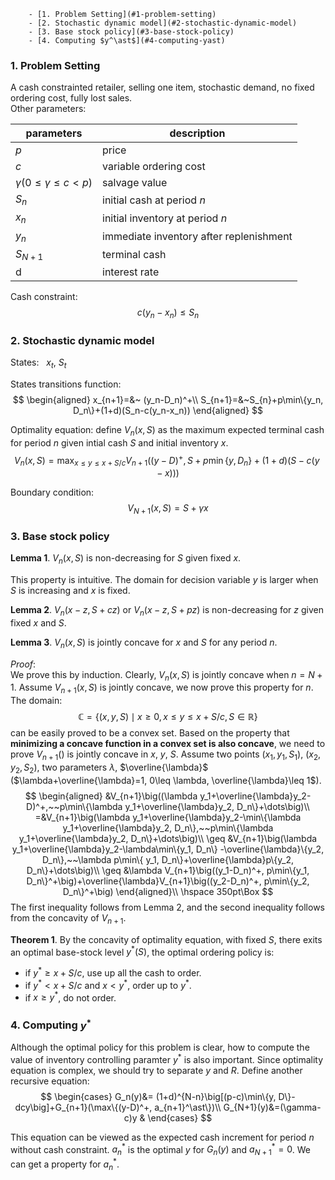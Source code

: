 <!-- TOC depthFrom:1 depthTo:6 withLinks:1 updateOnSave:1 orderedList:0 -->

		- [1. Problem Setting](#1-problem-setting)
		- [2. Stochastic dynamic model](#2-stochastic-dynamic-model)
		- [3. Base stock policy](#3-base-stock-policy)
		- [4. Computing $y^\ast$](#4-computing-yast)

<!-- /TOC -->

### 1. Problem Setting
A cash constrainted retailer, selling one item, stochastic demand, no fixed ordering cost, fully lost sales. <br>
Other parameters:

parameters  |  description
---|---
$p$  | price
$c$  | variable ordering cost
$\gamma (0\leq\gamma\leq c< p)$  |  salvage value  |
$S_n$  | initial cash at period $n$  |
$x_n$  | initial inventory at period $n$  |
$y_n$  | immediate inventory after replenishment  |
$S_{N+1}$  | terminal cash  |
|d   |interest rate   |

Cash constraint:
$$
c(y_n-x_n)\leq S_n
$$

### 2. Stochastic dynamic model
States: &nbsp;  $x_t$, $S_t$

States transitions function:
$$
\begin{aligned}
x_{n+1}=&~ (y_n-D_n)^+\\
S_{n+1}=&~S_{n}+p\min\{y_n, D_n\}+(1+d)(S_n-c(y_n-x_n))
\end{aligned}
$$

Optimality equation: define $V_n(x, S)$ as the maximum expected terminal cash for period $n$ given intial cash $S$ and initial inventory $x$.
$$
V_n(x,S)=\max_{x\leq y\leq x+S/c} V_{n+1}\big((y-D)^+, S+p\min\{y, D_n\}+(1+d)(S-c(y-x))\big)
$$

Boundary condition:
$$
V_{N+1}(x,S)=S+\gamma x
$$

### 3. Base stock policy

**Lemma 1**. $V_n(x,S)$ is non-decreasing for $S$ given fixed $x$.

This property is intuitive. The domain for decision variable $y$ is larger when $S$ is increasing and $x$ is fixed.

**Lemma 2**. $V_n(x-z, S+cz)$ or $V_n(x-z, S+pz)$ is non-decreasing for $z$ given fixed $x$ and $S$.

**Lemma 3**. $V_n(x, S)$ is jointly concave for $x$ and $S$ for any period $n$.

*Proof*:<br> We prove this by induction. Clearly, $V_n(x, S)$ is jointly concave when $n=N+1$. Assume $V_{n+1}(x, S)$ is jointly concave, we now prove this property for $n$. The domain:
$$
\mathbb C=\{(x, y, S)\mid x\geq 0, x\leq y\leq x+S/c, S\in\mathbb R\}
$$
can be easily proved to be a convex set. Based on the property that **minimizing a concave function in a convex set is also concave**, we need to prove $V_{n+1}()$ is jointly concave in $x$, $y$, $S$. Assume two points $(x_1, y_1, S_1)$, $(x_2, y_2, S_2)$, two parameters $\lambda$, $\overline{\lambda}$ ($\lambda+\overline{\lambda}=1, 0\leq \lambda, \overline{\lambda}\leq 1$).
$$
\begin{aligned}
&V_{n+1}\big((\lambda y_1+\overline{\lambda}y_2-D)^+,~~p\min\{\lambda y_1+\overline{\lambda}y_2, D_n\}+\dots\big)\\
=&V_{n+1}\big(\lambda y_1+\overline{\lambda}y_2-\min\{\lambda y_1+\overline{\lambda}y_2, D_n\},~~p\min\{\lambda y_1+\overline{\lambda}y_2, D_n\}+\dots\big)\\
\geq &V_{n+1}\big(\lambda y_1+\overline{\lambda}y_2-\lambda\min\{y_1, D_n\} -\overline{\lambda}\{y_2, D_n\},~~\lambda p\min\{ y_1, D_n\}+\overline{\lambda}p\{y_2, D_n\}+\dots\big)\\
\geq &\lambda V_{n+1}\big((y_1-D_n)^+, p\min\{y_1, D_n\}^+\big)+\overline{\lambda}V_{n+1}\big((y_2-D_n)^+, p\min\{y_2, D_n\}^+\big)
\end{aligned}\\
\hspace 350pt\Box
$$
The first inequality follows from Lemma 2, and the second inequality follows from the concavity of $V_{n+1}$.

**Theorem 1**. By the concavity of optimality equation, with fixed $S$, there exits an optimal base-stock level $y^\ast(S)$, the optimal ordering policy is:
* if $y^\ast\geq x+S/c$, use up all the cash to order.
* if $y^\ast< x+S/c$ and $x<y^\ast$, order up to $y^{\ast}$.
* if $x\geq y^\ast$, do not order.

### 4. Computing $y^\ast$
Although the optimal policy for this problem is clear, how to compute the value of inventory controlling paramter $y^\ast$ is also important. Since optimality equation is complex, we should try to separate $y$ and $R$. Define another recursive equation:
$$
\begin{cases}
G_n(y)&= (1+d)^{N-n}\big[(p-c)\min\{y, D\}-dcy\big]+G_{n+1}(\max\{(y-D)^+, a_{n+1}^\ast\})\\
G_{N+1}(y)&=(\gamma-c)y &
\end{cases}
$$

This equation can be viewed as the expected cash increment for period $n$ without cash constraint. $a^{\ast}_n$ is the optimal $y$ for $G_n(y)$ and $a^{\ast}_{N+1}=0$. We can get a property for $a^\ast_n$.
